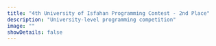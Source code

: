 ```yaml
---
title: "4th University of Isfahan Programming Contest - 2nd Place"
description: "University-level programming competition"
image: ""
showDetails: false
---
```

